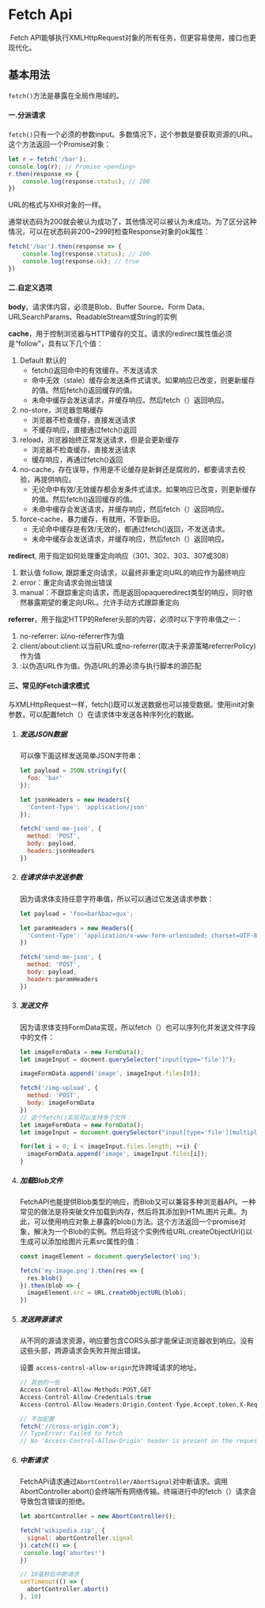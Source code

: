 # Fetch Api

​	Fetch API能够执行XMLHttpRequest对象的所有任务，但更容易使用，接口也更现代化。



## 基本用法

`fetch()`方法是暴露在全局作用域的。

#### 一.**分派请求**

​	`fetch()`只有一个必须的参数input。多数情况下，这个参数是要获取资源的URL。这个方法返回一个Promise对象：

~~~js
let r = fetch('/bar');
console.log(r); // Promise <pending>
r.then(response => {
    console.log(response.status); // 200
})
~~~

URL的格式与XHR对象的一样。

通常状态码为200就会被认为成功了，其他情况可以被认为未成功。为了区分这种情况，可以在状态码非200~299时检查Response对象的ok属性：

~~~js
fetch('/bar').then(response => {
    console.log(response.status); // 200
    console.log(response.ok); // true
})
~~~

#### 二.**自定义选项**

**body**，请求体内容，必须是Blob、Buffer Source、Form Data、URLSearchParams、ReadableStream或String的实例

**cache**，用于控制浏览器与HTTP缓存的交互。请求的redirect属性值必须是“follow”，具有以下几个值：

1. Default 默认的
   + fetch()返回命中的有效缓存。不发送请求
   + 命中无效（stale）缓存会发送条件式请求。如果响应已改变，则更新缓存的值。然后fetch()返回缓存的值。
   + 未命中缓存会发送请求，并缓存响应。然后fetch（）返回响应。
2. no-store，浏览器忽略缓存
   + 浏览器不检查缓存，直接发送请求
   + 不缓存响应，直接通过fetch()返回
3. reload，浏览器始终正常发送请求，但是会更新缓存
   + 浏览器不检查缓存，直接发送请求
   + 缓存响应，再通过fetch()返回
4. no-cache，存在误导，作用是不论缓存是新鲜还是腐败的，都要请求去校验，再提供响应。
   + 无论命中有效/无效缓存都会发条件式请求。如果响应已改变，则更新缓存的值。然后fetch()返回缓存的值。
   + 未命中缓存会发送请求，并缓存响应，然后fetch（）返回响应。
5. force-cache，暴力缓存，有就用，不管新旧。
   + 无论命中缓存是有效/无效的，都通过fetch()返回，不发送请求。
   + 未命中缓存会发送请求，并缓存响应，然后fetch（）返回响应。

**redirect**, 用于指定如何处理重定向响应（301、302、303、307或308）

1. 默认值 follow, 跟踪重定向请求，以最终非重定向URL的响应作为最终响应
2. error：重定向请求会抛出错误
3. manual：不跟踪重定向请求，而是返回opaqueredirect类型的响应，同时依然暴露期望的重定向URL。允许手动方式跟踪重定向

**referrer**，用于指定HTTP的Referer头部的内容，必须时以下字符串值之一：

1. no-referrer: 以no-referrer作为值
2. client/about:client:以当前URL或no-referrer(取决于来源策略referrerPolicy)作为值
3. <URL>:以伪造URL作为值。伪造URL的源必须与执行脚本的源匹配

#### 三、常见的Fetch请求模式

与XMLHttpRequest一样，fetch()既可以发送数据也可以接受数据。使用init对象参数，可以配置fetch（）在请求体中发送各种序列化的数据。

1. ##### 发送JSON数据

   可以像下面这样发送简单JSON字符串：

   ```js
   let payload = JSON.stringify({
     foo: 'bar'
   });
   
   let jsonHeaders = new Headers({
     'Content-Type': 'application/json'
   });
   
   fetch('send-me-json', {
     method: 'POST',
     body: payload,
     headers:jsonHeaders
   })
   ```

2. ##### 在请求体中发送参数

   因为请求体支持任意字符串值，所以可以通过它发送请求参数：

   ```js
   let payload = 'foo=bar&baz=qux';
   
   let paramHeaders = new Headers({
     'Content-Type': 'application/x-www-form-urlencoded; charset=UTF-8'
   })
   
   fetch('send-me-json', {
     method: 'POST',
     body: payload,
     headers:paramHeaders
   })
   ```

3. ##### 发送文件

   因为请求体支持FormData实现，所以fetch（）也可以序列化并发送文件字段中的文件：

   ```js
   let imageFormData = new FormData();
   let imageInput = docment.querySelector("input[type='file']");
   
   imageFormData.append('image', imageInput.files[0]);
   
   fetch('/img-upload', {
     method: 'POST',
     body: imageFormData
   })
   // 这个fetch()实现可以支持多个文件：
   let imageFormData = new FormData();
   let imageInput = document.querySelector("input[type='file'][multiple]");
   
   for(let i = 0; i < imageInput.files.length; ++i) {
     imageFormData.append('image', imageInput.files[i]);
   }
   ```

4. ##### 加载Blob文件

   FetchAPI也能提供Blob类型的响应，而Blob又可以兼容多种浏览器API。一种常见的做法是将突破文件加载到内存，然后将其添加到HTML图片元素。为此，可以使用响应对象上暴露的blob()方法。这个方法返回一个promise对象，解决为一个Blob的实例。然后将这个实例传给URL.createObjectUrl()以生成可以添加给图片元素src属性的值：

   ```js
   const imageElement = document.querySelector('img');
   
   fetch('my-image.png').then(res => {
     res.blob()
   }).then(blob => {
     imageElement.src = URL.createObjectURL(blob);
   })
   ```

5. ##### 发送跨源请求

   从不同的源请求资源，响应要包含CORS头部才能保证浏览器收到响应。没有这些头部，跨源请求会失败并抛出错误。

   设置 `access-control-allow-origin`允许跨域请求的地址。

   ```js
   // 其他的一些
   Access-Control-Allow-Methods:POST,GET
   Access-Control-Allow-Credentials:true
   Access-Control-Allow-Headers:Origin,Content-Type,Accept,token,X-Requested-With
   ```

   ~~~js
   // 不加配置
   fetch('//cross-origin.com');
   // TypeError: Failed to fetch
   // No 'Access-Control-Allow-Origin' header is present on the requested resource.
   ~~~

6. ##### 中断请求

   FetchAPi请求通过`AbortController/AbortSignal`对中断请求。调用AbortController.abort()会终端所有网络传输。终端进行中的fetch（）请求会导致包含错误的拒绝。

   ```js
   let abortController = new AbortController();
   
   fetch('wikipedia.zip', {
     signal: abortController.signal
   }).catch(() => {
   	console.log('abortes!')
   })
   
   // 10毫秒后中断请求
   setTimeout(() => {
     abortController.abort()
   }, 10)
   ```

   

